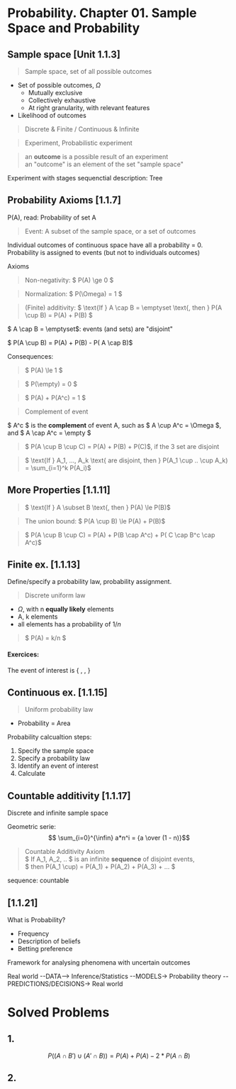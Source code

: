 # Probability. Chapter 01. Sample Space and Probability

## Sample space [Unit 1.1.3]

> Sample space, set of all possible outcomes

- Set of possible outcomes, $\Omega$
    - Mutually exclusive 
    - Collectively exhaustive
    - At right granularity, with relevant features
- Likelihood of outcomes

> Discrete & Finite / Continuous & Infinite

> Experiment, Probabilistic experiment

> an **outcome** is a possible result of an experiment  
> an "outcome" is an element of the set "sample space"

Experiment with stages
sequenctial description: Tree


## Probability Axioms [1.1.7]

P(A), read: Probability of set A

> Event: A subset of the sample space, or a set of outcomes 

Individual outcomes of continuous space have all a probability = 0.  
Probability is assigned to events (but not to individuals outcomes)

Axioms

> Non-negativity: $ P(A) \ge 0 $

> Normalization: $ P(\Omega) = 1 $

> (Finite) additivity: $ \text{If } A \cap B = \emptyset \text{, then } P(A \cup B) = P(A) + P(B) $

$ A \cap B = \emptyset$: events (and sets) are "disjoint"

$ P(A \cup B) = P(A) + P(B) - P( A \cap B)$

Consequences:

> $ P(A) \le 1 $   

> $ P(\empty) = 0 $   

> $ P(A) + P(A^c) = 1 $   

> Complement of event

$ A^c $ is the **complement** of event A, such as $ A \cup A^c = \Omega $, and $ A \cap A^c = \empty $

> $ P(A \cup B \cup C) = P(A) + P(B) + P(C)$, if the 3 set are disjoint

> $ \text{If } A_1, ..., A_k \text{ are disjoint, then } P(A_1 \cup .. \cup A_k) = \sum_{i=1}^k P(A_i)$

## More Properties [1.1.11]

> $ \text{If } A \subset B \text{, then } P(A) \le P(B)$

> The union bound: $ P(A \cup B) \le P(A) + P(B)$

> $ P(A \cup B \cup C) = P(A) + P(B \cap A^c) + P( C \cap B^c \cap A^c)$

## Finite ex. [1.1.13]

Define/specify a probability law, probability assignment.

> Discrete uniform law

* $\Omega$, with n **equally likely** elements
* A, k elements
* all elements has a probability of $1/n$

> $ P(A) = k/n $ 

#### Exercices:  
The event of interest is { , , }

## Continuous ex. [1.1.15]

> Uniform probability law

* Probability = Area

Probability calcualtion steps:
1. Specify the sample space
2. Specify a probability law
3. Identify an event of interest
4. Calculate

## Countable additivity [1.1.17]

Discrete and infinite sample space

Geometric serie:
$$ \sum_{i=0}^{\infin} a*n^i = {a \over (1 - n)}$$

> Countable Additivity Axiom  
> $ If A_1, A_2, .. $ is an infinite **sequence** of disjoint events,  
> $ then P(A_1 \cup) = P(A_1) + P(A_2) + P(A_3) + ... $

sequence: countable 

## [1.1.21]

What is Probability?
* Frequency
* Description of beliefs
* Betting preference

Framework for analysing phenomena with uncertain outcomes

Real world --DATA--> Inference/Statistics --MODELS-> Probability theory --PREDICTIONS/DECISIONS-> Real world



# Solved Problems

## 1.

$$ P( (A \cap B') \cup (A' \cap B)) = P(A) + P(A) - 2 * P(A \cap B) $$

## 2. 